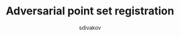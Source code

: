 ---
layout: post

author: sdivakov
title:  "Adversarial point set registration"
presentation: "/assets/Presentation_Divakov.pdf"
categories: Advsersarial 3D ML
comments: true
---